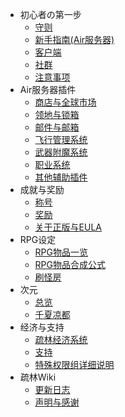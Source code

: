 - 初心者の第一步
	- [守则](/rules.md)
	- [新手指南(Air服务器)](/hajimete.md)
	- [客户端](/cilent.md)
	- [社群](/communi.md)
	- [注意事项](/caution.md)
- Air服务器插件
	- [商店与全球市场](/plugins/shopandmarket.md)
	- [领地与锁箱](/plugins/resandlock.md)
	- [邮件与邮箱](/plugins/mail.md)
	- [飞行管理系统](/plugins/tempfly.md)
	- [武器附魔系统](/plugins/enchantsystem.md)
	- [职业系统](/plugins/jobsystem.md)
	- [其他辅助插件](/plugins/otherplay.md)
- 成就与奖励
	- [称号](/honer/tag.md)
	- [奖励](/honer/prise.md)
	- [关于正版与EULA](/honer/legal.md)
- RPG设定
	- [RPG物品一览](/RPG/material.md)
	- [RPG物品合成公式](/RPG/compose.md)
	- [刷怪房](/RPG/moreexp.md)
- 次元
	- [总览](/world/global.md)
	- [千夏凉都](/world/senkasuzu.md)
- 经济与支持
	- [疏林经济系统](/eco/system.md)
	- [支持](/eco/support.md)
	- [特殊权限组详细说明](/eco/detail.md)
- 疏林Wiki
	- [更新日志](/changelogs.md)
	- [声明与感谢](/rights.md)